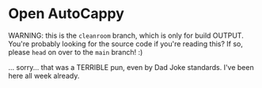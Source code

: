 # Open AutoCappy

WARNING: this is the `cleanroom` branch, which is only for build OUTPUT.
You're probably looking for the source code if you're reading this? If so,
please `head` on over to the `main` branch! :)

... sorry... that was a TERRIBLE pun, even by Dad Joke standards. I've been
here all week already.
